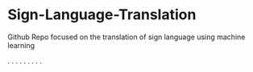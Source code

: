 # Sign-Language-Translation
Github Repo focused on the translation of sign language using machine learning

.  .  .
.  .  .
.  .  .

